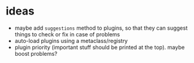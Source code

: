 # ideas

- maybe add `suggestions` method to plugins, so that they can suggest things to check or fix in case of problems
- auto-load plugins using a metaclass/registry
- plugin priority (important stuff should be printed at the top). maybe boost problems? 